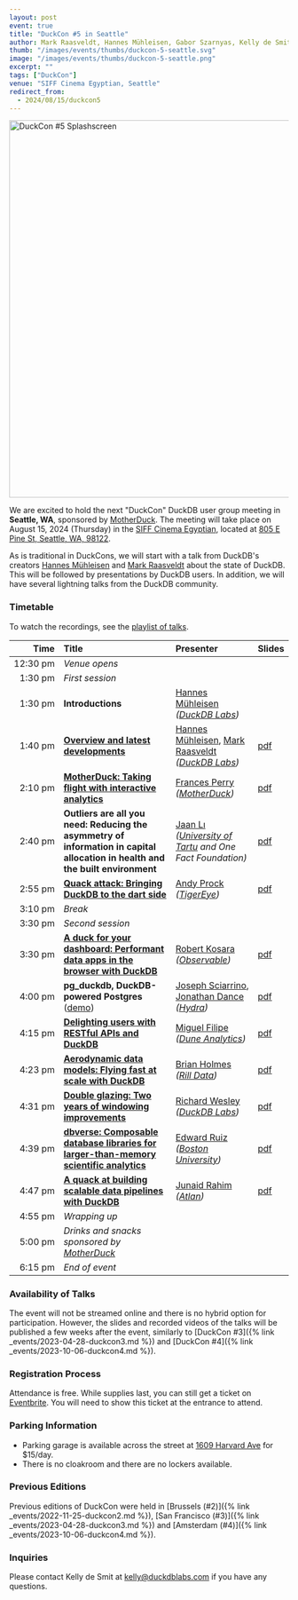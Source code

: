 ```yaml
---
layout: post
event: true
title: "DuckCon #5 in Seattle"
author: Mark Raasveldt, Hannes Mühleisen, Gabor Szarnyas, Kelly de Smit
thumb: "/images/events/thumbs/duckcon-5-seattle.svg"
image: "/images/events/thumbs/duckcon-5-seattle.png"
excerpt: ""
tags: ["DuckCon"]
venue: "SIFF Cinema Egyptian, Seattle"
redirect_from:
  - 2024/08/15/duckcon5
---
```


<img src="/images/duckcon5-splashscreen.svg"
     alt="DuckCon #5 Splashscreen"
     width="680"
     />

We are excited to hold the next "DuckCon" DuckDB user group meeting in **Seattle, WA**, sponsored by [MotherDuck](https://motherduck.com/).
The meeting will take place on August 15, 2024 (Thursday) in the [SIFF Cinema Egyptian](https://www.siff.net/cinema/cinema-venues/siff-cinema-egyptian), located at [805 E Pine St, Seattle, WA, 98122](https://maps.app.goo.gl/jRfRPMaYY6AmJ2fF6).

As is traditional in DuckCons, we will start with a talk from DuckDB's creators [Hannes Mühleisen](https://hannes.muehleisen.org/) and [Mark Raasveldt](https://mytherin.github.io/) about the state of DuckDB. This will be followed by presentations by DuckDB users. In addition, we will have several lightning talks from the DuckDB community.

### Timetable

To watch the recordings, see the [playlist of talks](https://www.youtube.com/playlist?list=PLzIMXBizEZjhbacz4PWGuCUSxizmLei8Y).

|          Time | Title                                                                                                                          | Presenter                                                                                                                                                            | Slides                                                                                                                                |
| ------------: | :----------------------------------------------------------------------------------------------------------------------------- | :------------------------------------------------------------------------------------------------------------------------------------------------------------------- | :------------------------------------------------------------------------------------------------------------------------------------ |
| 12:30&nbsp;pm | _Venue opens_                                                                                                                  |                                                                                                                                                                      |                                                                                                                                       |
|  1:30&nbsp;pm | _First session_                                                                                                                |                                                                                                                                                                      |                                                                                                                                       |
|  1:30&nbsp;pm | **Introductions**                                                                                                              | [Hannes Mühleisen](https://hannes.muehleisen.org/) <br/> _([DuckDB Labs](https://duckdblabs.com/))_                                                                  |                                                                                                                                       |
|  1:40&nbsp;pm | [**Overview and latest developments**](https://youtu.be/xX6qnP2H5wk)                                                           | [Hannes Mühleisen](https://hannes.muehleisen.org/), [Mark Raasveldt](https://mytherin.github.io/) _([DuckDB Labs](https://duckdblabs.com/))_                         | [pdf](https://blobs.duckdb.org/events/duckcon5/hannes-muhleisen-mark-raasveldt-introduction-and-state-of-project.pdf)                 |
|  2:10&nbsp;pm | [**MotherDuck: Taking flight with interactive analytics**](https://youtu.be/zl3G7TiI0Q4)                                       | [Frances Perry](https://www.linkedin.com/in/frances-perry/) <br/> _([MotherDuck](https://motherduck.com/))_                                                          | [pdf](https://blobs.duckdb.org/events/duckcon5/frances-perry-taking-flight-with-interactive-analytics.pdf)                            |
|  2:40&nbsp;pm | **Outliers are all you need: Reducing the asymmetry of information in capital allocation in health and the built environment** | [Jaan Lı](https://jaan.io/) _([University of Tartu](https://ut.ee/en/home) and One Fact Foundation)_                                                                 | [pdf](https://blobs.duckdb.org/events/duckcon5/jaan-li-outliers-are-all-you-need.pdf)                                                 |
|  2:55&nbsp;pm | [**Quack attack: Bringing DuckDB to the dart side**](https://youtu.be/kWM6ZnTHwYk)                                             | [Andy Prock](https://www.linkedin.com/in/andyprock/) <br/> _([TigerEye](https://www.tigereye.com/))_                                                                 | [pdf](https://blobs.duckdb.org/events/duckcon5/andy-prock-quack-attack-bringing-duckdb-to-the-dart-side.pdf)                          |
|  3:10&nbsp;pm | _Break_                                                                                                                        |                                                                                                                                                                      |                                                                                                                                       |
|  3:30&nbsp;pm | _Second session_                                                                                                               |                                                                                                                                                                      |                                                                                                                                       |
|  3:30&nbsp;pm | [**A duck for your dashboard: Performant data apps in the browser with DuckDB**](https://youtu.be/blYQhiOMhwA)                 | [Robert Kosara](https://www.linkedin.com/in/rkosara/) <br/> _([Observable](https://observablehq.com/))_                                                              | [pdf](https://blobs.duckdb.org/events/duckcon5/robert-kosara-a-duck-for-your-dashboard.pdf)                                           |
|  4:00&nbsp;pm | **pg_duckdb, DuckDB-powered Postgres** ([demo](https://youtu.be/NbnVkSwTyeU))                                                  | [Joseph Sciarrino](https://www.linkedin.com/in/jsciarrino12/), [Jonathan Dance](https://www.linkedin.com/in/jonathandance/) <br/> _([Hydra](https://www.hydra.so/))_ | [pdf](https://blobs.duckdb.org/events/duckcon5/joseph-sciarrino-jonathan-dance-hydra-duckdb-powered-postgres.pdf)                     |
|  4:15&nbsp;pm | [**Delighting users with RESTful APIs and DuckDB**](https://youtu.be/yNL4MPbOuZc)                                              | [Miguel Filipe](https://www.linkedin.com/in/miguelmfilipe/) <br/> _([Dune Analytics](https://dune.com/))_                                                            | [pdf](https://blobs.duckdb.org/events/duckcon5/miguel-filipe-delighting-users-with-restful-apis-and-duckdb.pdf)                       |
|  4:23&nbsp;pm | [**Aerodynamic data models: Flying fast at scale with DuckDB**](https://youtu.be/OkKpnORjlVo)                                  | [Brian Holmes](https://github.com/briangregoryholmes) <br/> _([Rill Data](https://www.rilldata.com/))_                                                               | [pdf](https://blobs.duckdb.org/events/duckcon5/brian-holmes-flying-fast-at-scale-with-duckdb.pdf)                                     |
|  4:31&nbsp;pm | [**Double glazing: Two years of windowing improvements**](https://youtu.be/QubE0u8Kq7Y)                                        | [Richard Wesley](https://www.linkedin.com/in/riwesley/) <br/> _([DuckDB Labs](https://duckdblabs.com/))_                                                             | [pdf](https://blobs.duckdb.org/events/duckcon5/richard-wesley-double-glazing-two-years-of-windowing-improvements.pdf)                 |
|  4:39&nbsp;pm | [**dbverse: Composable database libraries for larger-than-memory scientific analytics**](https://youtu.be/pY3fDhZiPDk)         | [Edward Ruiz](https://twitter.com/Ed2uiz) <br/> _([Boston University](https://www.bu.edu/))_                                                                         | [pdf](https://blobs.duckdb.org/events/duckcon5/ed-ruiz-composable-database-libraries-for-larger-than-memory-scientific-analytics.pdf) |
|  4:47&nbsp;pm | [**A quack at building scalable data pipelines with DuckDB**](https://youtu.be/rveaJWvD_zk)                                    | [Junaid Rahim](https://www.linkedin.com/in/junaidrahim/) <br/> _([Atlan](https://atlan.com/))_                                                                       | [pdf](https://blobs.duckdb.org/events/duckcon5/junaid-rahim-a-quack-at-building-scalable-data-pipelines-with-duckdb.pdf)              |
|  4:55&nbsp;pm | _Wrapping up_                                                                                                                  |                                                                                                                                                                      |                                                                                                                                       |
|  5:00&nbsp;pm | _Drinks and snacks sponsored by [MotherDuck](https://motherduck.com/)_                                                         |                                                                                                                                                                      |                                                                                                                                       |
|  6:15&nbsp;pm | _End of event_                                                                                                                 |                                                                                                                                                                      |                                                                                                                                       |

### Availability of Talks

The event will not be streamed online and there is no hybrid option for participation.
However, the slides and recorded videos of the talks will be published a few weeks after the event, similarly to
[DuckCon #3]({% link _events/2023-04-28-duckcon3.md %}) and
[DuckCon #4]({% link _events/2023-10-06-duckcon4.md %}).

### Registration Process

Attendance is free. While supplies last, you can still get a ticket on [Eventbrite](https://www.eventbrite.com/e/duckcon-5-tickets-877957674037).
You will need to show this ticket at the entrance to attend.

### Parking Information

* Parking garage is available across the street at [1609 Harvard Ave](https://maps.app.goo.gl/dWe76SbhGtZ2j9Dz7) for $15/day.
* There is no cloakroom and there are no lockers available.

### Previous Editions

Previous editions of DuckCon were held in
[Brussels (#2)]({% link _events/2022-11-25-duckcon2.md %}),
[San Francisco (#3)]({% link _events/2023-04-28-duckcon3.md %})
and
[Amsterdam (#4)]({% link _events/2023-10-06-duckcon4.md %}).

### Inquiries

Please contact Kelly de Smit at [kelly@duckdblabs.com](mailto:kelly@duckdblabs.com) if you have any questions.
